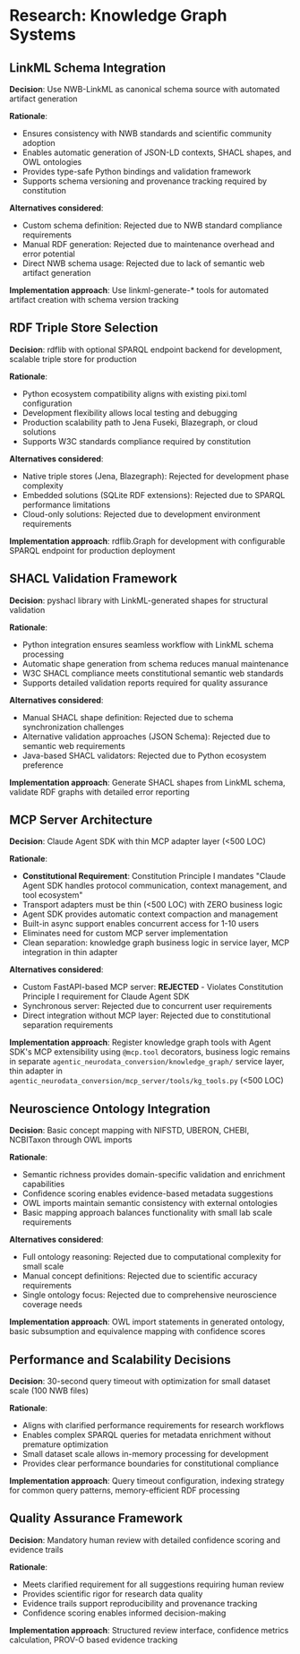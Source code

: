 # Research: Knowledge Graph Systems

## LinkML Schema Integration

**Decision**: Use NWB-LinkML as canonical schema source with automated artifact
generation

**Rationale**:

- Ensures consistency with NWB standards and scientific community adoption
- Enables automatic generation of JSON-LD contexts, SHACL shapes, and OWL
  ontologies
- Provides type-safe Python bindings and validation framework
- Supports schema versioning and provenance tracking required by constitution

**Alternatives considered**:

- Custom schema definition: Rejected due to NWB standard compliance requirements
- Manual RDF generation: Rejected due to maintenance overhead and error
  potential
- Direct NWB schema usage: Rejected due to lack of semantic web artifact
  generation

**Implementation approach**: Use linkml-generate-\* tools for automated artifact
creation with schema version tracking

## RDF Triple Store Selection

**Decision**: rdflib with optional SPARQL endpoint backend for development,
scalable triple store for production

**Rationale**:

- Python ecosystem compatibility aligns with existing pixi.toml configuration
- Development flexibility allows local testing and debugging
- Production scalability path to Jena Fuseki, Blazegraph, or cloud solutions
- Supports W3C standards compliance required by constitution

**Alternatives considered**:

- Native triple stores (Jena, Blazegraph): Rejected for development phase
  complexity
- Embedded solutions (SQLite RDF extensions): Rejected due to SPARQL performance
  limitations
- Cloud-only solutions: Rejected due to development environment requirements

**Implementation approach**: rdflib.Graph for development with configurable
SPARQL endpoint for production deployment

## SHACL Validation Framework

**Decision**: pyshacl library with LinkML-generated shapes for structural
validation

**Rationale**:

- Python integration ensures seamless workflow with LinkML schema processing
- Automatic shape generation from schema reduces manual maintenance
- W3C SHACL compliance meets constitutional semantic web standards
- Supports detailed validation reports required for quality assurance

**Alternatives considered**:

- Manual SHACL shape definition: Rejected due to schema synchronization
  challenges
- Alternative validation approaches (JSON Schema): Rejected due to semantic web
  requirements
- Java-based SHACL validators: Rejected due to Python ecosystem preference

**Implementation approach**: Generate SHACL shapes from LinkML schema, validate
RDF graphs with detailed error reporting

## MCP Server Architecture

**Decision**: Claude Agent SDK with thin MCP adapter layer (<500 LOC)

**Rationale**:

- **Constitutional Requirement**: Constitution Principle I mandates "Claude Agent
  SDK handles protocol communication, context management, and tool ecosystem"
- Transport adapters must be thin (<500 LOC) with ZERO business logic
- Agent SDK provides automatic context compaction and management
- Built-in async support enables concurrent access for 1-10 users
- Eliminates need for custom MCP server implementation
- Clean separation: knowledge graph business logic in service layer, MCP
  integration in thin adapter

**Alternatives considered**:

- Custom FastAPI-based MCP server: **REJECTED** - Violates Constitution
  Principle I requirement for Claude Agent SDK
- Synchronous server: Rejected due to concurrent user requirements
- Direct integration without MCP layer: Rejected due to constitutional
  separation requirements

**Implementation approach**: Register knowledge graph tools with Agent SDK's MCP
extensibility using `@mcp.tool` decorators, business logic remains in separate
`agentic_neurodata_conversion/knowledge_graph/` service layer, thin adapter in
`agentic_neurodata_conversion/mcp_server/tools/kg_tools.py` (<500 LOC)

## Neuroscience Ontology Integration

**Decision**: Basic concept mapping with NIFSTD, UBERON, CHEBI, NCBITaxon
through OWL imports

**Rationale**:

- Semantic richness provides domain-specific validation and enrichment
  capabilities
- Confidence scoring enables evidence-based metadata suggestions
- OWL imports maintain semantic consistency with external ontologies
- Basic mapping approach balances functionality with small lab scale
  requirements

**Alternatives considered**:

- Full ontology reasoning: Rejected due to computational complexity for small
  scale
- Manual concept definitions: Rejected due to scientific accuracy requirements
- Single ontology focus: Rejected due to comprehensive neuroscience coverage
  needs

**Implementation approach**: OWL import statements in generated ontology, basic
subsumption and equivalence mapping with confidence scores

## Performance and Scalability Decisions

**Decision**: 30-second query timeout with optimization for small dataset scale
(100 NWB files)

**Rationale**:

- Aligns with clarified performance requirements for research workflows
- Enables complex SPARQL queries for metadata enrichment without premature
  optimization
- Small dataset scale allows in-memory processing for development
- Provides clear performance boundaries for constitutional compliance

**Implementation approach**: Query timeout configuration, indexing strategy for
common query patterns, memory-efficient RDF processing

## Quality Assurance Framework

**Decision**: Mandatory human review with detailed confidence scoring and
evidence trails

**Rationale**:

- Meets clarified requirement for all suggestions requiring human review
- Provides scientific rigor for research data quality
- Evidence trails support reproducibility and provenance tracking
- Confidence scoring enables informed decision-making

**Implementation approach**: Structured review interface, confidence metrics
calculation, PROV-O based evidence tracking
